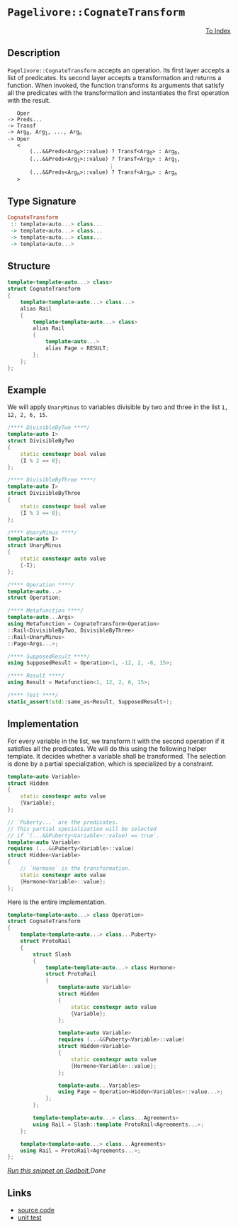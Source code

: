 <!-- Copyright 2024 Feng Mofan
SPDX-License-Identifier: Apache-2.0 -->

# `Pagelivore::CognateTransform`

<p style='text-align: right;'><a href="../../../facilities/metafunctions.md#pagelivore-cognate-transform">To Index</a></p>

## Description

`Pagelivore::CognateTransform` accepts an operation.
Its first layer accepts a list of predicates.
Its second layer accepts a transformation and returns a function.
When invoked, the function transforms its arguments that satisfy all the predicates with the transformation and instantiates the first operation with the result.

<pre><code>   Oper
-> Preds...
-> Transf
-> Arg<sub>0</sub>, Arg<sub>1</sub>, ..., Arg<sub>n</sub>
-> Oper
   <
       (...&&Preds&lt;Arg<sub>0</sub>&gt;::value) ? Transf&lt;Arg<sub>0</sub>&gt; : Arg<sub>0</sub>,
       (...&&Preds&lt;Arg<sub>1</sub>&gt;::value) ? Transf&lt;Arg<sub>1</sub>&gt; : Arg<sub>1</sub>,
                                &vellip;
       (...&&Preds&lt;Arg<sub>n</sub>&gt;::value) ? Transf&lt;Arg<sub>n</sub>&gt; : Arg<sub>n</sub>
   ></code></pre>

## Type Signature

```Haskell
CognateTransform
 :: template<auto...> class...
 -> template<auto...> class...
 -> template<auto...> class...
 -> template<auto...>
```

## Structure

```C++
template<template<auto...> class>
struct CognateTransform
{
    template<template<auto...> class...>
    alias Rail
    {
        template<template<auto...> class>
        alias Rail
        {
            template<auto...>
            alias Page = RESULT;
        };
    };
};
```

## Example

We will apply `UnaryMinus` to variables divisible by two and three in the list `1, 12, 2, 6, 15`.

```C++
/**** DivisibleByTwo ****/
template<auto I>
struct DivisibleByTwo
{
    static constexpr bool value
    {I % 2 == 0};
};

/**** DivisibleByThree ****/
template<auto I>
struct DivisibleByThree
{
    static constexpr bool value
    {I % 3 == 0};
};

/**** UnaryMinus ****/
template<auto I>
struct UnaryMinus
{
    static constexpr auto value
    {-I};
};

/**** Operation ****/
template<auto...>
struct Operation;

/**** Metafunction ****/
template<auto...Args>
using Metafunction = CognateTransform<Operation>
::Rail<DivisibleByTwo, DivisibleByThree>
::Rail<UnaryMinus>
::Page<Args...>;

/**** SupposedResult ****/
using SupposedResult = Operation<1, -12, 2, -6, 15>;

/**** Result ****/
using Result = Metafunction<1, 12, 2, 6, 15>;

/**** Test ****/
static_assert(std::same_as<Result, SupposedResult>);
```

## Implementation

For every variable in the list, we transform it with the second operation if it satisfies all the predicates.
We will do this using the following helper template.
It decides whether a variable shall be transformed.
The selection is done by a partial specialization, which is specialized by a constraint.

```C++
template<auto Variable>
struct Hidden 
{
    static constexpr auto value
    {Variable};
};

// `Puberty...` are the predicates.
// This partial specialization will be selected
// if `(...&&Puberty<Variable>::value) == true`.
template<auto Variable>
requires (...&&Puberty<Variable>::value)
struct Hidden<Variable>
{
    // `Hormone` is the transformation.
    static constexpr auto value
    {Hormone<Variable>::value};
};
```

Here is the entire implementation.

```C++
template<template<auto...> class Operation>
struct CognateTransform
{
    template<template<auto...> class...Puberty>
    struct ProtoRail
    {
        struct Slash
        {
            template<template<auto...> class Hormone>
            struct ProtoRail
            {
                template<auto Variable>
                struct Hidden 
                {
                    static constexpr auto value
                    {Variable};
                };

                template<auto Variable>
                requires (...&&Puberty<Variable>::value)
                struct Hidden<Variable>
                {
                    static constexpr auto value
                    {Hormone<Variable>::value};
                };

                template<auto...Variables>
                using Page = Operation<Hidden<Variables>::value...>;
            };
        };

        template<template<auto...> class...Agreements>
        using Rail = Slash::template ProtoRail<Agreements...>;
    };

    template<template<auto...> class...Agreements>
    using Rail = ProtoRail<Agreements...>;
};
```

[*Run this snippet on Godbolt.*](https://godbolt.org/#z:OYLghAFBqd5QCxAYwPYBMCmBRdBLAF1QCcAaPECAMzwBtMA7AQwFtMQByARg9KtQYEAysib0QXACx8BBAKoBnTAAUAHpwAMvAFYTStJg1DIApACYAQuYukl9ZATwDKjdAGFUtAK4sGIAKwAzKSuADJ4DJgAcj4ARpjEIACcZqQADqgKhE4MHt6%2BAcEZWY4C4ZExLPGJKbaY9qUMQgRMxAR5Pn5BdQ05za0E5dFxCcmpCi1tHQXdEwNDldVjAJS2qF7EyOwcAPQAVAeHR8cnhzsmGgCC%2B4cA1ACSLGn0bIJMjbdH51c3p3%2Bn30uF0uBEwTwMoJMgTcoPB70wULcTC8RAAdOiodhbsgDAoFLcAPJpBLvHKY4ETYheBy3DzAZiggAqxEMCn4xBYwJMAHYrFdbgLbrDnvDEcKIQjoci0RjAlicUw8ejUcovNUCABPcn8wWU6kEW7KYioIgAJSYdGBgtuPL5l2t1r1NKEuIQVodAtt7o91vFouhfshUpRqGVmOxuPxAAkSCwBJLsN6fQKnQajSbUObLTrk57eUnc4LA5KkSHbgA1Vp4Jixeja%2B2Fh2p25RvDoLAMG05xt5u095NzRzIbECCaYVRpYi3aWoW4ANzEXgR3f7gttleI1drCO5ABEoX3Vza9weuSvG8XETOK1Wa3W5QXG8RMABHLx4Z/4iBhswANnMv6quqWrQhuW73tgIAgAu3iYMsj6Fs2rbtowiJgXeCYIbmXrnqug54MOaAMGOE5TteMFLlhPa2jGHLxmht7bpiUEUTu%2B6BIeq48uxdpUT6l7BjKqLoduCj1ketxeFkRiGkwwCYDagS7oSxIso0iLIR2DGbhhYlyixi6YGGD4cXxeY8Vh3GnlcWECTCYIikGpZCeGCpKuilzAM%2BYKMAQemJrhknScAtxZrQinKS6ipICAxaGsaZoWrQiKed5rx%2BcZiamd2VnZUC3Z2XZM6ZRGioKMqqWYD5gj%2BUmUkRCFYURfFGZhSlXlVel5WyllvEnnlwK/P8xyAkNtzYKorDPApXyDcNAJnkCZiBBEOJeFgiluERWxpH59ZzXcu54HOeBZNuFgaoyADus6zVcRVlvc9bNkdJ1nfQF3XagXL5t2%2BGEaOoKkbcsSoJ486GUmtr3DaZj%2BLcZgRVCykaLlfUWTZPxHLcr2nXg52XQg3mfGcwIPUQDzPQQVI0rj72YJ9RNVT9nG3P9I7EUDk4g2D4WsVDvIw%2BY8OBEjSm3Kj/Xo9Z%2BXXNjcjMMQGoALIRFJJMHIC5Ozk9D5XM2CutCratiTZv0NimLRDhzJHc%2BRkM5byAC0T1Sz9GOy2NRIkh8d0gg5EpXiGmUUtT%2BoqT7ZIDVjdzK5gLRUF4DAODkGt7FrAf%2Bs5oYecQwC1Vc9UyXHCdJynAjNXSDKYMyrLspy0Le2pUcBZcUFtdCdP4x9l03aQOPHXjBOMkzmFXO3SWIobSuqwwUn1lByhySWlx591qLktHct3EIXhpMUmDoKamAKF4tAGn7Rchbv%2B%2BZIfx%2Bn%2BfzVN6SAiIlw/dO1wqQI5/v791wfwm9eIxwOKFE%2BZ8L6k0LsFcBj8DTI1uCXJgidk7qWhB/W439%2B4/3/lgoBJkQHbzAYyE%2BUDNah1JMgAA%2BmVBIBAIATHQFBBQrBMC0L0m4B%2BkD%2B43wPkfCB59MTwQ4hwVYtBOD%2BF4H4DgWhSCoE4G4aw1g2brE2ApcwgQeCkAIJoMRqwADWARJCog0AADjMGYJISRAHmLMVwbk3JpASI4JIXgLAJAaA0KQGRciFEcF4AoEA3jdGyLEaQOAsAYCIBAOsAgaQUTkEoGgJ4dAEhRDYZwVQZjfxO1/JIW4wBkDDikKiMwvBD6EBIG2PQ/BBAiDEOwKQMhBCKBUOoMJpBdAfyuiyNInAeDiMkdIvR8jOAEhRAkg0qAqC3Gybk/JhTilYJMYjCAHhUn0CnJorgyxeChK0KsCASAUlpDSWQCgEBTnnJAMAKQqQaDnwSEEiAsRRmxAiEbAZvAPmKw1ASWI2hMAOG%2BaQFJ6UCQMFoBqUZWBYheGAEiWgtAgncF4FgFghhgDiE6fgZ8Kc5wn1GeOYFKJtjaIiKCFxcjaD4xZErDwWBRnUzwB4tFpBCXEFBkoXcYIsW0qMHo1YVADD53LHgTAV1vYyO0XU4QohxDNLlW0tQozun6CxSgZRlh9D4yCZAVYqBdo5FRU7JhyNTCWGsGYPxnLNxYH1RAVYdhgWNBcAwdwnhOh6DCBEYYVRRgf2KNkAQ0w/BBsyCGhgCwRiJA/i68uTRJjtC9QUeN9RXV9GTTGgNcbbDJrDXoOYbQc1LF2WsDYWwJBDI4FInxoz/FzJyXkgpRSSmrNuBAXAVTtnLV2fsoVqwECYCYFgRITrSBGMkIEVESRAhOI0JIMwkhfxeP8L%2BJI%2BhOBuNIB4rRqJfxcF/GYpI9jfz%2BEkIAud/9fG8H8YE4JOihUROicc2JkzEmXOuVsjJbBOCtBYHObkTsmClRklwJIqIuCmIqfgIg9ramyAaYq6QyqlCqs6boVIvSmD9LRTWutt6xkcAmfElEtwZlNoWQUhU4HIPQY0J2jZZytmw0CGYPZT6wlHJOagTZCQklXL4yx0YtG7k2O8Y80ExAXlvM6b8r57KFNKwBUCkF7LwW%2BUhdC2FmB4WIrECi0FGL%2BXbDkXizNhLUVyJJcgMloLKX1FGbS2I9KNSMrM/szcbLtGcu5ZgXlmKjACtANxvgoqFDisldK0FcrkNNNQ7IFVHS5FYY1YKy1VgdUucdYa41o5OBmoIOgC12qLA2rvXatsRKDU9Ezc4CArhC0f19RUWNehg2NGa%2BkSNjRS2Brq4m/oUxU3hsG40Ybgw/WLAG8WlN%2BQxtzf63G51aiq3lpcYRhtnAqMtrAyFCDUHTGdu7fBtj/auOHKHSOsdlAa07r3ZBxd3J/BJEcYEJdK7L31s6fe2wj6DnhMiTEuJUzBPfvSZkjgAHFksAUHOYcc5DsSgmLBntNSP5xYVQllp8h0MpZ0CAYIOG8ODK3bWkZv3xkfumbM1QsP4eI%2BR/CCYTHhPnLY4ETjgOeMoHZ1s8H/PRgI/3tQpHSRqEo4INQ%2BnqG6DSdk%2B8z5StQXKf%2BYC11oLNOCG0zC3FemEVIqM%2BykzwXPOkAswSolnTbP2fZY56lvAXNuY88y7zoK/N30C/yhqz6RVyUixKqVxIZW8Cx40iQiXWn47VUT9Lxgyu6tiLl%2BR%2BXiKcB2EwrVVrLAVfkVVh18BnUZsTe6z1C2fUeuWx13rORuudZyNX9NvQBCTe6wmib2bpvtfjQW0bRau9tdzdWit6iR%2Bbcp34nbsvbhw4R/OZnoJWddrgyQc73PB2kGHaO0YE6XEPZAFY1EgRAj%2BH8IurgXiT/cmPT9qfAT/shM31O/ws6HHci8WYyQNiuAWL/OTwISfO9TgAdbjGtcpO/YAh/HnVYTlLIZwSQIAA%3D%3D)$Done$

## Links

- [source code](../../../../conceptrodon/descend/pagelivore/cognate_transform.hpp)
- [unit test](../../../../tests/unit/metafunctions/pagelivore/cognate_transform.test.hpp)
